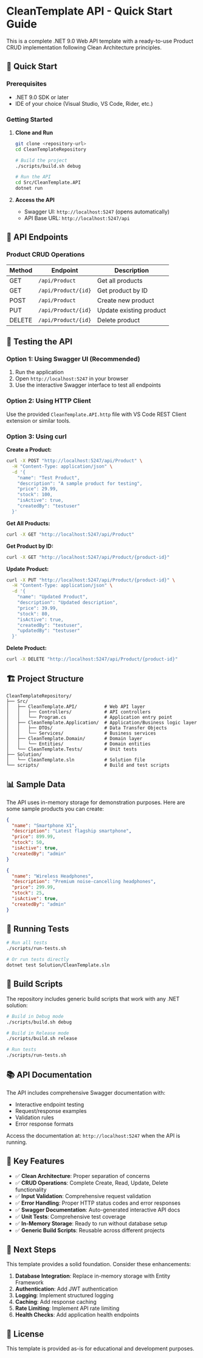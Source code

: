 # CleanTemplate API - Quick Start Guide

This is a complete .NET 9.0 Web API template with a ready-to-use Product CRUD implementation following Clean Architecture principles.

## 🚀 Quick Start

### Prerequisites
- .NET 9.0 SDK or later
- IDE of your choice (Visual Studio, VS Code, Rider, etc.)

### Getting Started

1. **Clone and Run**
   ```bash
   git clone <repository-url>
   cd CleanTemplateRepository
   
   # Build the project
   ./scripts/build.sh debug
   
   # Run the API
   cd Src/CleanTemplate.API
   dotnet run
   ```

2. **Access the API**
   - Swagger UI: `http://localhost:5247` (opens automatically)
   - API Base URL: `http://localhost:5247/api`

## 📝 API Endpoints

### Product CRUD Operations

| Method | Endpoint | Description |
|--------|----------|-------------|
| GET | `/api/Product` | Get all products |
| GET | `/api/Product/{id}` | Get product by ID |
| POST | `/api/Product` | Create new product |
| PUT | `/api/Product/{id}` | Update existing product |
| DELETE | `/api/Product/{id}` | Delete product |

## 🧪 Testing the API

### Option 1: Using Swagger UI (Recommended)
1. Run the application
2. Open `http://localhost:5247` in your browser
3. Use the interactive Swagger interface to test all endpoints

### Option 2: Using HTTP Client
Use the provided `CleanTemplate.API.http` file with VS Code REST Client extension or similar tools.

### Option 3: Using curl

**Create a Product:**
```bash
curl -X POST "http://localhost:5247/api/Product" \
  -H "Content-Type: application/json" \
  -d '{
    "name": "Test Product",
    "description": "A sample product for testing",
    "price": 29.99,
    "stock": 100,
    "isActive": true,
    "createdBy": "testuser"
  }'
```

**Get All Products:**
```bash
curl -X GET "http://localhost:5247/api/Product"
```

**Get Product by ID:**
```bash
curl -X GET "http://localhost:5247/api/Product/{product-id}"
```

**Update Product:**
```bash
curl -X PUT "http://localhost:5247/api/Product/{product-id}" \
  -H "Content-Type: application/json" \
  -d '{
    "name": "Updated Product",
    "description": "Updated description",
    "price": 39.99,
    "stock": 80,
    "isActive": true,
    "createdBy": "testuser",
    "updatedBy": "testuser"
  }'
```

**Delete Product:**
```bash
curl -X DELETE "http://localhost:5247/api/Product/{product-id}"
```

## 🏗️ Project Structure

```
CleanTemplateRepository/
├── Src/
│   ├── CleanTemplate.API/          # Web API layer
│   │   ├── Controllers/            # API controllers
│   │   └── Program.cs              # Application entry point
│   ├── CleanTemplate.Application/  # Application/Business logic layer
│   │   ├── DTOs/                   # Data Transfer Objects
│   │   └── Services/               # Business services
│   ├── CleanTemplate.Domain/       # Domain layer
│   │   └── Entities/               # Domain entities
│   └── CleanTemplate.Tests/        # Unit tests
├── Solution/
│   └── CleanTemplate.sln           # Solution file
└── scripts/                        # Build and test scripts
```

## 📊 Sample Data

The API uses in-memory storage for demonstration purposes. Here are some sample products you can create:

```json
{
  "name": "Smartphone X1",
  "description": "Latest flagship smartphone",
  "price": 899.99,
  "stock": 50,
  "isActive": true,
  "createdBy": "admin"
}
```

```json
{
  "name": "Wireless Headphones",
  "description": "Premium noise-cancelling headphones",
  "price": 299.99,
  "stock": 25,
  "isActive": true,
  "createdBy": "admin"
}
```

## 🧪 Running Tests

```bash
# Run all tests
./scripts/run-tests.sh

# Or run tests directly
dotnet test Solution/CleanTemplate.sln
```

## 🔧 Build Scripts

The repository includes generic build scripts that work with any .NET solution:

```bash
# Build in Debug mode
./scripts/build.sh debug

# Build in Release mode
./scripts/build.sh release

# Run tests
./scripts/run-tests.sh
```

## 📚 API Documentation

The API includes comprehensive Swagger documentation with:
- Interactive endpoint testing
- Request/response examples
- Validation rules
- Error response formats

Access the documentation at: `http://localhost:5247` when the API is running.

## 🎯 Key Features

- ✅ **Clean Architecture**: Proper separation of concerns
- ✅ **CRUD Operations**: Complete Create, Read, Update, Delete functionality
- ✅ **Input Validation**: Comprehensive request validation
- ✅ **Error Handling**: Proper HTTP status codes and error responses
- ✅ **Swagger Documentation**: Auto-generated interactive API docs
- ✅ **Unit Tests**: Comprehensive test coverage
- ✅ **In-Memory Storage**: Ready to run without database setup
- ✅ **Generic Build Scripts**: Reusable across different projects

## 🔄 Next Steps

This template provides a solid foundation. Consider these enhancements:

1. **Database Integration**: Replace in-memory storage with Entity Framework
2. **Authentication**: Add JWT authentication
3. **Logging**: Implement structured logging
4. **Caching**: Add response caching
5. **Rate Limiting**: Implement API rate limiting
6. **Health Checks**: Add application health endpoints

## 📝 License

This template is provided as-is for educational and development purposes.
